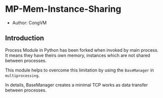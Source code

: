# MP-Mem-Instance-Sharing

* Author: CongVM

## Introduction

Process Module in Python has been forked when invoked by main process. It means they have theirs own memory, instances which are not shared between processes.

This module helps to overcome this limitation by using the `BaseManager` in `multiprocessing`.

In details, BaseManager creates a minimal TCP works as data transfer between processes.


